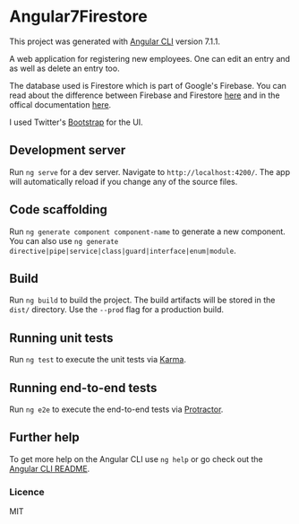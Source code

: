 # Angular7Firestore

This project was generated with [Angular CLI](https://github.com/angular/angular-cli) version 7.1.1.

A web application for registering new employees. One can edit an entry and as well as delete an entry too.

The database used is Firestore which is part of Google's Firebase. You can read about the difference between Firebase and Firestore [here](https://firebase.googleblog.com/2017/10/cloud-firestore-for-rtdb-developers.html) and in the offical documentation [here](https://firebase.google.com/docs/firestore/rtdb-vs-firestore).

I used Twitter's [Bootstrap](https://getbootstrap.com/docs/4.1/getting-started/download/) for the UI.

## Development server

Run `ng serve` for a dev server. Navigate to `http://localhost:4200/`. The app will automatically reload if you change any of the source files.

## Code scaffolding

Run `ng generate component component-name` to generate a new component. You can also use `ng generate directive|pipe|service|class|guard|interface|enum|module`.

## Build

Run `ng build` to build the project. The build artifacts will be stored in the `dist/` directory. Use the `--prod` flag for a production build.

## Running unit tests

Run `ng test` to execute the unit tests via [Karma](https://karma-runner.github.io).

## Running end-to-end tests

Run `ng e2e` to execute the end-to-end tests via [Protractor](http://www.protractortest.org/).

## Further help

To get more help on the Angular CLI use `ng help` or go check out the [Angular CLI README](https://github.com/angular/angular-cli/blob/master/README.md).

### Licence
MIT
